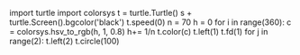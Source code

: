 import turtle 
import colorsys
t = turtle.Turtle()
s + turtle.Screen().bgcolor('black')
t.speed(0)
n = 70
h = 0
for i in range(360):
    c = colorsys.hsv_to_rgb(h, 1, 0.8)
    h+= 1/n
    t.color(c)
    t.left(1)
    t.fd(1)
    for j in range(2):
        t.left(2)
        t.circle(100)
    
